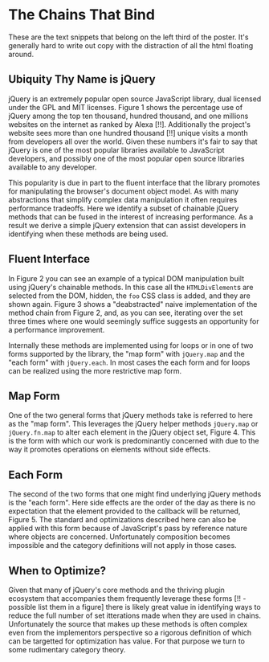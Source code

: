 # The Chains That Bind

These are the text snippets that belong on the left third of the poster. It's generally hard to write out copy with the distraction of all the html floating around.

## Ubiquity Thy Name is jQuery

jQuery is an extremely popular open source JavaScript library, dual licensed under the GPL and MIT licenses. Figure 1 shows the percentage use of jQuery among the top ten thousand, hundred thousand, and one millions websites on the internet as ranked by Alexa [!!]. Additionally the project's website sees more than one hundred thousand [!!] unique visits a month from developers all over the world. Given these numbers it's fair to say that jQuery is one of the most popular libraries available to JavaScript developers, and possibly one of the most popular open source libraries available to any developer.

This popularity is due in part to the fluent interface that the library promotes for manipulating the browser's document object model. As with many abstractions that simplify complex data manipulation it often requires performance tradeoffs. Here we identify a subset of chainable jQuery methods that can be fused in the interest of increasing performance. As a result we derive a simple jQuery extension that can assist developers in identifying when these methods are being used.

## Fluent Interface

In Figure 2 you can see an example of a typical DOM manipulation built using jQuery's chainable methods. In this case all the `HTMLDivElement`s are selected from the DOM, hidden, the `foo` CSS class is added, and they are shown again. Figure 3 shows a "deabstracted" naive implementation of the method chain from Figure 2, and, as you can see, iterating over the set three times where one would seemingly suffice suggests an opportunity for a performance improvement.

Internally these methods are implemented using for loops or in one of two forms supported by the library, the "map form" with `jQuery.map` and the "each form" with `jQuery.each`. In most cases the each form and for loops can be realized using the more restrictive map form.

## Map Form

One of the two general forms that jQuery methods take is referred to here as the "map form". This leverages the jQuery helper methods `jQuery.map` or `jQuery.fn.map` to alter each element in the jQuery object set, Figure 4. This is the form with which our work is predominantly concerned with due to the way it promotes operations on elements without side effects.

## Each Form

The second of the two forms that one might find underlying jQuery methods is the "each form". Here side effects are the order of the day as there is no expectation that the element provided to the callback will be returned, Figure 5. The standard and optimizations described here can also be applied with this form because of JavaScript's pass by reference nature where objects are concerned. Unfortunately composition becomes impossible and the category definitions will not apply in those cases.

## When to Optimize?

Given that many of jQuery's core methods and the thriving plugin ecosystem that accompanies them frequently leverage these forms [!! - possible list them in a figure] there is likely great value in identifying ways to reduce the full number of set itterations made when they are used in chains. Unfortunately the source that makes up these methods is often complex even from the implementors perspective so a rigorous definition of which can be targetted for optimization has value. For that purpose we turn to some rudimentary category theory.
